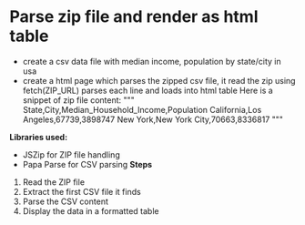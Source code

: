 # Parse zip file and render as html table
- create a csv data file with median income, population by state/city in usa
- create a html page which parses the zipped csv file, it read the zip using fetch(ZIP_URL) parses each line and loads into html table
Here is a snippet of zip file content:
"""
State,City,Median_Household_Income,Population
California,Los Angeles,67739,3898747
New York,New York City,70663,8336817
"""

**Libraries used:**
   - JSZip for ZIP file handling
   - Papa Parse for CSV parsing
**Steps**
1. Read the ZIP file
2. Extract the first CSV file it finds
3. Parse the CSV content
4. Display the data in a formatted table


